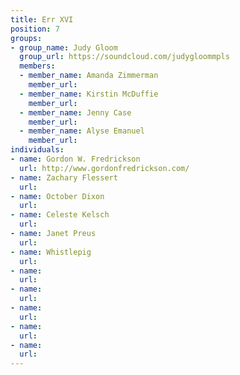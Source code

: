 ```yaml
---
title: Err XVI
position: 7
groups:
- group_name: Judy Gloom
  group_url: https://soundcloud.com/judygloommpls
  members:
  - member_name: Amanda Zimmerman
    member_url: 
  - member_name: Kirstin McDuffie
    member_url: 
  - member_name: Jenny Case
    member_url: 
  - member_name: Alyse Emanuel
    member_url: 
individuals:
- name: Gordon W. Fredrickson
  url: http://www.gordonfredrickson.com/
- name: Zachary Flessert
  url: 
- name: October Dixon
  url: 
- name: Celeste Kelsch
  url: 
- name: Janet Preus
  url: 
- name: Whistlepig
  url: 
- name: 
  url: 
- name: 
  url: 
- name: 
  url: 
- name: 
  url: 
- name: 
  url: 
---
```


